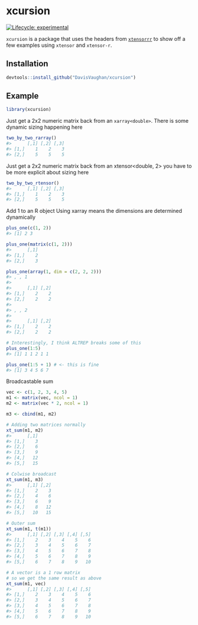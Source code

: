 
<!-- README.md is generated from README.Rmd. Please edit that file -->

# xcursion

[![Lifecycle:
experimental](https://img.shields.io/badge/lifecycle-experimental-orange.svg)](https://www.tidyverse.org/lifecycle/#experimental)

`xcursion` is a package that uses the headers from
[`xtensorrr`](https://github.com/DavisVaughan/xtensorrr) to show off a
few examples using `xtensor` and `xtensor-r`.

## Installation

``` r
devtools::install_github("DavisVaughan/xcursion")
```

## Example

``` r
library(xcursion)
```

Just get a 2x2 numeric matrix back from an `xarray<double>`. There is
some dynamic sizing happening here

``` r
two_by_two_rarray()
#>      [,1] [,2] [,3]
#> [1,]    1    2    3
#> [2,]    5    5    5
```

Just get a 2x2 numeric matrix back from an xtensor\<double, 2\> you have
to be more explicit about sizing here

``` r
two_by_two_rtensor()
#>      [,1] [,2] [,3]
#> [1,]    1    2    3
#> [2,]    5    5    5
```

Add 1 to an R object Using xarray means the dimensions are determined
dynamically

``` r
plus_one(c(1, 2))
#> [1] 2 3

plus_one(matrix(c(1, 2)))
#>      [,1]
#> [1,]    2
#> [2,]    3

plus_one(array(1, dim = c(2, 2, 2)))
#> , , 1
#> 
#>      [,1] [,2]
#> [1,]    2    2
#> [2,]    2    2
#> 
#> , , 2
#> 
#>      [,1] [,2]
#> [1,]    2    2
#> [2,]    2    2
```

``` r
# Interestingly, I think ALTREP breaks some of this
plus_one(1:5)
#> [1] 1 1 2 1 1

plus_one(1:5 + 1) # <- this is fine
#> [1] 3 4 5 6 7
```

Broadcastable sum

``` r
vec <- c(1, 2, 3, 4, 5)
m1 <- matrix(vec, ncol = 1)
m2 <- matrix(vec * 2, ncol = 1)

m3 <- cbind(m1, m2)

# Adding two matrices normally
xt_sum(m1, m2)
#>      [,1]
#> [1,]    3
#> [2,]    6
#> [3,]    9
#> [4,]   12
#> [5,]   15

# Colwise broadcast
xt_sum(m1, m3)
#>      [,1] [,2]
#> [1,]    2    3
#> [2,]    4    6
#> [3,]    6    9
#> [4,]    8   12
#> [5,]   10   15

# Outer sum
xt_sum(m1, t(m1))
#>      [,1] [,2] [,3] [,4] [,5]
#> [1,]    2    3    4    5    6
#> [2,]    3    4    5    6    7
#> [3,]    4    5    6    7    8
#> [4,]    5    6    7    8    9
#> [5,]    6    7    8    9   10

# A vector is a 1 row matrix
# so we get the same result as above
xt_sum(m1, vec)
#>      [,1] [,2] [,3] [,4] [,5]
#> [1,]    2    3    4    5    6
#> [2,]    3    4    5    6    7
#> [3,]    4    5    6    7    8
#> [4,]    5    6    7    8    9
#> [5,]    6    7    8    9   10
```
